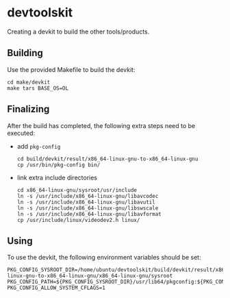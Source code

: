 # devtoolskit

Creating a devkit to build the other tools/products.

## Building

Use the provided Makefile to build the devkit:

    cd make/devkit
    make tars BASE_OS=OL

## Finalizing

After the build has completed, the following extra steps need to be executed:

  - add `pkg-config`

        cd build/devkit/result/x86_64-linux-gnu-to-x86_64-linux-gnu
        cp /usr/bin/pkg-config bin/

  - link extra include directories

        cd x86_64-linux-gnu/sysroot/usr/include
        ln -s /usr/include/x86_64-linux-gnu/libavcodec
        ln -s /usr/include/x86_64-linux-gnu/libavutil
        ln -s /usr/include/x86_64-linux-gnu/libswscale
        ln -s /usr/include/x86_64-linux-gnu/libavformat
        cp /usr/include/linux/videodev2.h linux/

## Using

To use the devkit, the following environment variables should be set:

    PKG_CONFIG_SYSROOT_DIR=/home/ubuntu/devtoolskit/build/devkit/result/x86_64-linux-gnu-to-x86_64-linux-gnu/x86_64-linux-gnu/sysroot
    PKG_CONFIG_PATH=${PKG_CONFIG_SYSROOT_DIR}/usr/lib64/pkgconfig:${PKG_CONFIG_SYSROOT_DIR}/usr/share/pkgconfig
    PKG_CONFIG_ALLOW_SYSTEM_CFLAGS=1
